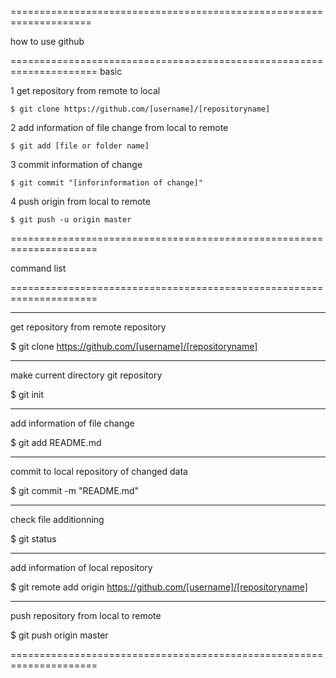 ====================================================================

how to use github

=====================================================================
basic

1 get repository from remote to local

	$ git clone https://github.com/[username]/[repositoryname]

2 add information of file change from local to remote

	$ git add [file or folder name]

3 commit information of change 

	$ git commit "[inforinformation of change]"

4 push origin from local to remote

	$ git push -u origin master


=====================================================================

command list

=====================================================================

---------------------------------------------------------------------
get repository from remote repository

$ git clone https://github.com/[username]/[repositoryname]


---------------------------------------------------------------------
make current directory git repository

$ git init


---------------------------------------------------------------------
add information of file change

$ git add README.md


---------------------------------------------------------------------
commit to local repository of changed data

$ git commit -m "README.md"


---------------------------------------------------------------------
check file additionning

$ git status


---------------------------------------------------------------------
add information of local repository

$ git remote add origin https://github.com/[username]/[repositoryname]


---------------------------------------------------------------------
push repository from local to remote

$ git push origin master


=====================================================================
